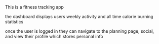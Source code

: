 This is a fitness tracking app

the dashboard displays users weekly activity and all time calorie burning statistics 

once the user is logged in they can navigate to the planning page, social, and view their profile which stores personal info
